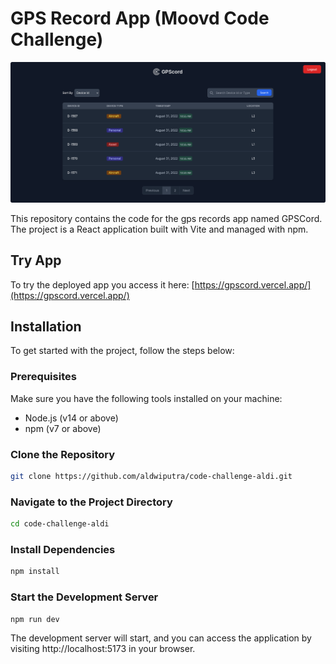 # GPS Record App (Moovd Code Challenge)

![banner](/public/banner.png)

This repository contains the code for the gps records app named GPSCord. The project is a React application built with Vite and managed with npm.

## Try App

To try the deployed app you access it here: [https://gpscord.vercel.app/](https://gpscord.vercel.app/)

## Installation

To get started with the project, follow the steps below:

### Prerequisites

Make sure you have the following tools installed on your machine:

- Node.js (v14 or above)
- npm (v7 or above)

### Clone the Repository

```bash
git clone https://github.com/aldwiputra/code-challenge-aldi.git
```

### Navigate to the Project Directory

```bash
cd code-challenge-aldi
```

### Install Dependencies

```bash
npm install
```

### Start the Development Server

```bash
npm run dev
```

The development server will start, and you can access the application by visiting http://localhost:5173 in your browser.
